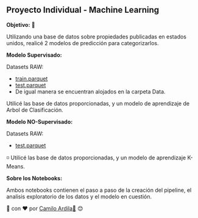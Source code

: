 ## Proyecto Individual - Machine Learning 


**Objetivo:** 🚀

 Utilizando una base de datos sobre propiedades publicadas en estados unidos, realicé 2 modelos de predicción para categorizarlos. 

**Modelo Supervisado:** 

Datasets RAW:
* [train.parquet](https://drive.google.com/file/d/1PEniLDqZVbbO5bafFyHDWBagLSYPEaL_/view?usp=share_link) <br>
* [test.parquet](https://drive.google.com/file/d/1k_Phe1qPdf8nUIRBv35Blpv9GTF-G2lM/view?usp=share_link) <br>
* De igual manera se encuentran alojados en la carpeta Data.


Utilicé las base de datos proporcionadas, y un modelo de aprendizaje de Arbol de Clasificación. 

**Modelo NO-Supervisado:**

Datasets RAW:
* [test.parquet](https://drive.google.com/file/d/1FhzxwBPEdCVAYQHuuWkg4hggpC9l1xn1/view?usp=share_link)

:white_medium_small_square: Utilicé las base de datos proporcionadas, y un modelo de aprendizaje K-Means. 

**Sobre los Notebooks:**  

 Ambos notebooks contienen el paso a paso de la creación del pipeline, el analisis exploratorio de los datos y el modelo en cuestión. 


🦾 con ❤️ por [Camilo Ardila🤖](https://github.com/kmilo140) 😊  

